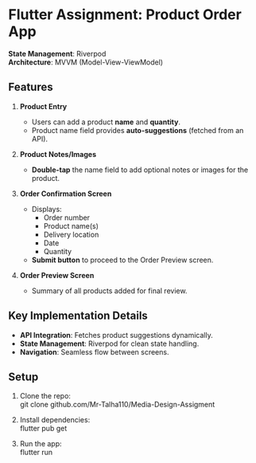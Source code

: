
# **Flutter Assignment: Product Order App**  
**State Management**: Riverpod  
**Architecture**: MVVM (Model-View-ViewModel)  

## **Features**  
1. **Product Entry**  
   - Users can add a product **name** and **quantity**.  
   - Product name field provides **auto-suggestions** (fetched from an API).  

2. **Product Notes/Images**  
   - **Double-tap** the name field to add optional notes or images for the product.  

3. **Order Confirmation Screen**  
   - Displays:  
     - Order number  
     - Product name(s)  
     - Delivery location  
     - Date  
     - Quantity  
   - **Submit button** to proceed to the Order Preview screen.  

4. **Order Preview Screen**  
   - Summary of all products added for final review.  

## **Key Implementation Details**  
- **API Integration**: Fetches product suggestions dynamically.  
- **State Management**: Riverpod for clean state handling.  
- **Navigation**: Seamless flow between screens.  

## **Setup**  
1. Clone the repo:  
   git clone github.com/Mr-Talha110/Media-Design-Assigment

2. Install dependencies:  
   flutter pub get  

3. Run the app:  
   flutter run  

